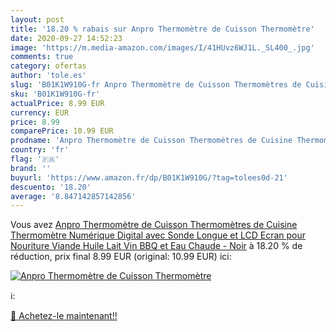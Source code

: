 ```yaml
---
layout: post
title: '18.20 % rabais sur Anpro Thermomètre de Cuisson Thermomètre'
date: 2020-09-27 14:52:23
image: 'https://m.media-amazon.com/images/I/41HUvz6WJ1L._SL400_.jpg'
comments: true
category: ofertas
author: 'tole.es'
slug: 'B01K1W910G-fr Anpro Thermomètre de Cuisson Thermomètres de Cuisine...'
sku: 'B01K1W910G-fr'
actualPrice: 8.99 EUR
currency: EUR
price: 8.99
comparePrice: 10.99 EUR
prodname: 'Anpro Thermomètre de Cuisson Thermomètres de Cuisine Thermomètre Numérique Digital avec Sonde Longue et LCD Ecran pour Nouriture  Viande  Huile  Lait  Vin  BBQ et Eau Chaude - Noir'
country: 'fr'
flag: '🇫🇷'
brand: ''
buyurl: 'https://www.amazon.fr/dp/B01K1W910G/?tag=tolees0d-21'
descuento: '18.20'
average: '8.847142857142856'
---
```


Vous avez [Anpro Thermomètre de Cuisson Thermomètres de Cuisine Thermomètre Numérique Digital avec Sonde Longue et LCD Ecran pour Nouriture  Viande  Huile  Lait  Vin  BBQ et Eau Chaude - Noir](https://www.amazon.fr/dp/B01K1W910G/?tag=tolees0d-21)  à  18.20 % de réduction, prix final  8.99 EUR (original: 10.99 EUR) ici:

[![Anpro Thermomètre de Cuisson Thermomètre](https://m.media-amazon.com/images/I/41HUvz6WJ1L._SL400_.jpg)](https://www.amazon.fr/dp/B01K1W910G/?tag=tolees0d-21)

ℹ️:


[🛒 Achetez-le maintenant!!](https://www.amazon.fr/dp/B01K1W910G/?tag=tolees0d-21)
